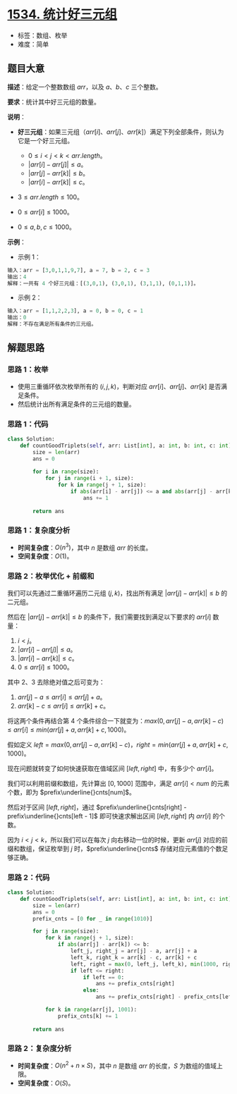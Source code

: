 # [1534. 统计好三元组](https://leetcode.cn/problems/count-good-triplets/)

- 标签：数组、枚举
- 难度：简单

## 题目大意

**描述**：给定一个整数数组 $arr$，以及 $a$、$b$、$c$ 三个整数。

**要求**：统计其中好三元组的数量。

**说明**：

- **好三元组**：如果三元组（$arr[i]$、$arr[j]$、$arr[k]$）满足下列全部条件，则认为它是一个好三元组。
  - $0 \le i < j < k < arr.length$。
  - $| arr[i] - arr[j] | \le a$。
  - $| arr[j] - arr[k] | \le b$。
  - $| arr[i] - arr[k] | \le c$。

- $3 \le arr.length \le 100$。
- $0 \le arr[i] \le 1000$。
- $0 \le a, b, c \le 1000$。

**示例**：

- 示例 1：

```python
输入：arr = [3,0,1,1,9,7], a = 7, b = 2, c = 3
输出：4
解释：一共有 4 个好三元组：[(3,0,1), (3,0,1), (3,1,1), (0,1,1)]。
```

- 示例 2：

```python
输入：arr = [1,1,2,2,3], a = 0, b = 0, c = 1
输出：0
解释：不存在满足所有条件的三元组。
```

## 解题思路

### 思路 1：枚举

- 使用三重循环依次枚举所有的 $(i, j, k)$，判断对应 $arr[i]$、$arr[j]$、$arr[k]$ 是否满足条件。
- 然后统计出所有满足条件的三元组的数量。

### 思路 1：代码

```python
class Solution:
    def countGoodTriplets(self, arr: List[int], a: int, b: int, c: int) -> int:
        size = len(arr)
        ans = 0
        
        for i in range(size):
            for j in range(i + 1, size):
                for k in range(j + 1, size):
                    if abs(arr[i] - arr[j]) <= a and abs(arr[j] - arr[k]) <= b and abs(arr[i] - arr[k]) <= c:
                        ans += 1
        
        return ans
```

### 思路 1：复杂度分析

- **时间复杂度**：$O(n^3)$，其中 $n$ 是数组 $arr$ 的长度。
- **空间复杂度**：$O(1)$。

### 思路 2：枚举优化 + 前缀和

我们可以先通过二重循环遍历二元组 $(j, k)$，找出所有满足 $| arr[j] - arr[k] | \le b$ 的二元组。

然后在 $| arr[j] - arr[k] | \le b$ 的条件下，我们需要找到满足以下要求的 $arr[i]$ 数量：

1. $i < j$。
2. $| arr[i] - arr[j] | \le a$。
3. $| arr[i] - arr[k] | \le c$。
4. $0 \le arr[i] \le 1000$。

其中 $2$、$3$ 去除绝对值之后可变为：

1. $arr[j] - a \le arr[i] \le arr[j] + a$。
2. $arr[k] - c \le arr[i] \le arr[k] + c$。

将这两个条件再结合第 $4$ 个条件综合一下就变为：$max(0, arr[j] - a, arr[k] - c) \le arr[i] \le min(arr[j] + a, arr[k] + c, 1000)$。

假如定义 $left = max(0, arr[j] - a, arr[k] - c)$，$right = min(arr[j] + a, arr[k] + c, 1000)$。

现在问题就转变了如何快速获取在值域区间 $[left, right]$ 中，有多少个 $arr[i]$。

我们可以利用前缀和数组，先计算出 $[0, 1000]$ 范围中，满足 $arr[i] < num$ 的元素个数，即为 $prefix\underline{}cnts[num]$。

然后对于区间 $[left, right]$，通过 $prefix\underline{}cnts[right] - prefix\underline{}cnts[left - 1]$ 即可快速求解出区间 $[left, right]$ 内 $arr[i]$ 的个数。

因为 $i < j < k$，所以我们可以在每次 $j$ 向右移动一位的时候，更新 $arr[j]$ 对应的前缀和数组，保证枚举到 $j$ 时，$prefix\underline{}cnts$ 存储对应元素值的个数足够正确。

### 思路 2：代码

```python
class Solution:
    def countGoodTriplets(self, arr: List[int], a: int, b: int, c: int) -> int:
        size = len(arr)
        ans = 0
        prefix_cnts = [0 for _ in range(1010)]

        for j in range(size):
            for k in range(j + 1, size):
                if abs(arr[j] - arr[k]) <= b:
                    left_j, right_j = arr[j] - a, arr[j] + a
                    left_k, right_k = arr[k] - c, arr[k] + c
                    left, right = max(0, left_j, left_k), min(1000, right_j, right_k)
                    if left <= right:
                        if left == 0:
                            ans += prefix_cnts[right]
                        else:
                            ans += prefix_cnts[right] - prefix_cnts[left - 1]

            for k in range(arr[j], 1001):
                prefix_cnts[k] += 1
        
        return ans
```

### 思路 2：复杂度分析

- **时间复杂度**：$O(n^2 + n \times S)$，其中 $n$ 是数组 $arr$ 的长度，$S$ 为数组的值域上限。
- **空间复杂度**：$O(S)$。

